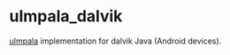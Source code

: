 uImpala_dalvik
==============

[uImpala](https://github.com/matheuscscp/uImpala) implementation for dalvik Java (Android devices).
